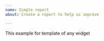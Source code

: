 ```yaml
---
name: Simple report
about: Create a report to help us improve

---
```


This example for template of any widget
